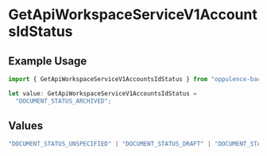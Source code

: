 # GetApiWorkspaceServiceV1AccountsIdStatus

## Example Usage

```typescript
import { GetApiWorkspaceServiceV1AccountsIdStatus } from "oppulence-backend-sdk/models/operations";

let value: GetApiWorkspaceServiceV1AccountsIdStatus =
  "DOCUMENT_STATUS_ARCHIVED";
```

## Values

```typescript
"DOCUMENT_STATUS_UNSPECIFIED" | "DOCUMENT_STATUS_DRAFT" | "DOCUMENT_STATUS_IN_REVIEW" | "DOCUMENT_STATUS_APPROVED" | "DOCUMENT_STATUS_REJECTED" | "DOCUMENT_STATUS_EXPIRED" | "DOCUMENT_STATUS_ARCHIVED"
```